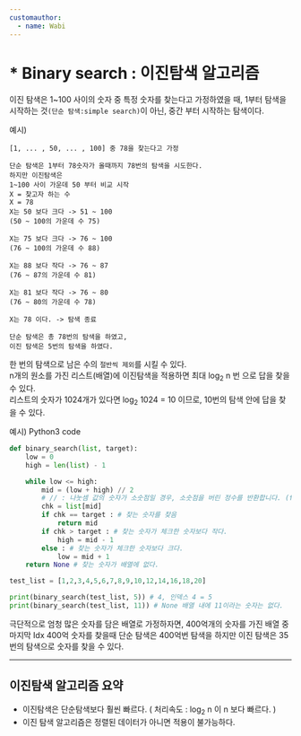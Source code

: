```yaml
---
customauthor:
  - name: Wabi
---
```

# * Binary search : 이진탐색 알고리즘
<Author/>

이진 탐색은 1~100 사이의 숫자 중 특정 숫자를 찾는다고 가정하였을 때, 1부터 탐색을 시작하는 것`(단순 탐색:simple search)`이 아닌, 중간 부터 시작하는 탐색이다.

예시)
```
[1, ... , 50, ... , 100] 중 78을 찾는다고 가정

단순 탐색은 1부터 78숫자가 올때까지 78번의 탐색을 시도한다.
하지만 이진탐색은
1~100 사이 가운데 50 부터 비교 시작
X = 찾고자 하는 수
X = 78
X는 50 보다 크다 -> 51 ~ 100
(50 ~ 100의 가운데 수 75)

X는 75 보다 크다 -> 76 ~ 100
(76 ~ 100의 가운데 수 88)

X는 88 보다 작다 -> 76 ~ 87
(76 ~ 87의 가운데 수 81)

X는 81 보다 작다 -> 76 ~ 80
(76 ~ 80의 가운데 수 78)

X는 78 이다. -> 탐색 종료

단순 탐색은 총 78번의 탐색을 하였고,
이진 탐색은 5번의 탐색을 하였다.
```

한 번의 탐색으로 남은 수의 `절반씩 제외`를 시킬 수 있다.\
n개의 원소를 가진 리스트(배열)에 이진탐색을 적용하면 최대 log<sub>2</sub> n 번 으로 답을 찾을 수 있다.\
리스트의 숫자가 1024개가 있다면 log<sub>2</sub> 1024 = 10 이므로, 10번의 탐색 안에 답을 찾을 수 있다.

예시) Python3 code
```python
def binary_search(list, target):
    low = 0
    high = len(list) - 1

    while low <= high:
        mid = (low + high) // 2
        # // : 나눗셈 값의 숫자가 소숫점일 경우, 소숫점을 버린 정수를 반환합니다. (floor division)
        chk = list[mid]
        if chk == target : # 찾는 숫자를 찾음
            return mid
        if chk > target : # 찾는 숫자가 체크한 숫자보다 작다.
            high = mid - 1
        else : # 찾는 숫자가 체크한 숫자보다 크다.
            low = mid + 1
    return None # 찾는 숫자가 배열에 없다.

test_list = [1,2,3,4,5,6,7,8,9,10,12,14,16,18,20]

print(binary_search(test_list, 5)) # 4, 인덱스 4 = 5
print(binary_search(test_list, 11)) # None 배열 내에 11이라는 숫자는 없다.
```

극단적으로 엄청 많은 숫자를 담은 배열로 가정하자면, 400억개의 숫자를 가진 배열 중 마지막 Idx 400억 숫자를 찾을때 단순 탐색은 400억번 탐색을 하지만 이진 탐색은 35번의 탐색으로 숫자를 찾을 수 있다.

---

## 이진탐색 알고리즘 요약

- 이진탐색은 단순탐색보다 훨씬 빠르다. ( 처리속도 : log<sub>2</sub> n 이 n 보다 빠르다. )
- 이진 탐색 알고리즘은 정렬된 데이터가 아니면 적용이 불가능하다.